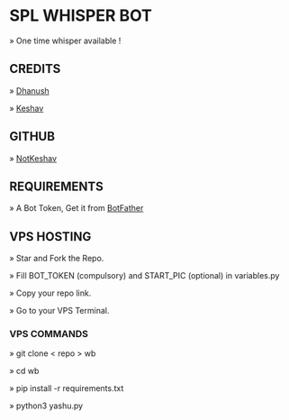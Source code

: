 # SPL WHISPER BOT

» One time whisper available !

## CREDITS

» [Dhanush](https://t.me/c_s_m_king)

» [Keshav](https://t.me/NotKeshav)

## GITHUB

» [NotKeshav](https://github.com/NotKeshav)

## REQUIREMENTS

» A Bot Token, Get it from [BotFather](https://t.me/BOTFATHER)

## VPS HOSTING

» Star and Fork the Repo.

» Fill BOT_TOKEN (compulsory) and START_PIC (optional) in variables.py

» Copy your repo link.

» Go to your VPS Terminal.

### VPS COMMANDS

» git clone < repo > wb

» cd wb

» pip install -r requirements.txt

» python3 yashu.py
